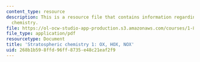 ```yaml
---
content_type: resource
description: This is a resource file that contains information regarding stratospheric
  chemistry.
file: https://ol-ocw-studio-app-production.s3.amazonaws.com/courses/1-84j-atmospheric-chemistry-fall-2013/268b1b598ffd96ff8735e48c21eaf2f9_MIT1_84JF13_Lec7_strat1.pdf
file_type: application/pdf
resourcetype: Document
title: 'Stratospheric chemistry 1: OX, HOX, NOX'
uid: 268b1b59-8ffd-96ff-8735-e48c21eaf2f9
---
```

